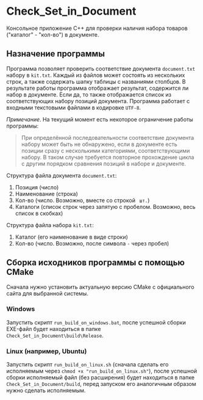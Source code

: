 # Check_Set_in_Document
Консольное приложение C++ для проверки наличия набора товаров ("каталог" - "кол-во") в документе.
## Назначение программы
Программа позволяет проверить соответствие документа `document.txt` набору в `kit.txt`. Каждый из файлов может состоять из нескольких строк, а также содержать шапку таблицы с названиями столбцов. В результате работы программа отображает результат, содержится ли набор в документе. Если да, то также отображается список из соответствующих набору позиций документа. Программа работает с входными текстовыми файлами в кодировке `UTF-8`.

*Примечание*. На текущий момент есть некоторое ограничение работы программы: 
>При определённой последовательности соответствие документа набору может быть не обнаружено, если в документе есть позиции сразу с несколькими категориями, соответствующими набору. В таком случае требуется повторное прохождение цикла с другим порядком сравнения позиций в наборе и документе.

Структура файла документа `document.txt`: 
1. Позиция (число)
2. Наименование (строка)
3. Кол-во (число. Возможно, вместе со строкой ` шт.`)
4. Каталоги (список строк через запятую с пробелом. Возможно, весь список в скобках)

Структура файла набора `kit.txt`: 
1. Каталог (его наименование в виде строки)
2. Кол-во (число. Возможно, после символа `-` через пробел)

## Сборка исходников программы с помощью CMake
Сначала нужно установить актуальную версию CMake с официального сайта для выбранной системы.
### Windows
Запустить скрипт `run_build_on_windows.bat`, после успешной сборки EXE-файл будет находиться в папке `Check_Set_in_Document\build\Release`.
### Linux (например, Ubuntu)
Запустить скрипт `run_build_on_linux.sh` (сначала сделать его исполняемым через `chmod +x "run_build_on_linux.sh"`), после успешной сборки исполняемый файл (без расширения) будет находиться в папке `Check_Set_in_Document/build`, перед запуском его аналогичным образом нужно сделать исполняемым.
